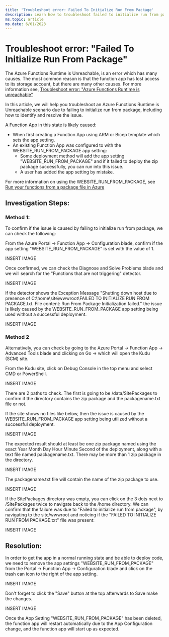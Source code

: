 ```yaml
---
title: 'Troubleshoot error: Failed To Initialize Run From Package'
description: Learn how to troubleshoot failed to initialize run from package.
ms.topic: article
ms.date: 6/01/2023
---
```


# Troubleshoot error: "Failed To Initialize Run From Package"

The Azure Functions Runtime is Unreachable, is an error which has many causes. The most common reason is that the function app has lost access to its storage account, but there are many other causes. For more information see, [Troubleshoot error: "Azure Functions Runtime is unreachable"](./azure-functions-runtime-is-unreachable-overview.md)

In this article, we will help you troubleshoot an Azure Functions Runtime is Unreachable scenario due to failing to initialize run from package, including how to identify and resolve the issue.

A Function App in this state is likely caused:
* When first creating a Function App using ARM or Bicep template which sets the app setting. 
* An existing Function App was configured to with the WEBSITE_RUN_FROM_PACKAGE app setting:
  * Some deployment method will add the app setting "WEBSITE_RUN_FROM_PACKAGE" and if it failed to deploy the zip package successfully, you can run into this issue. 
  * A user has added the app setting by mistake. 

For more information on using the WEBSITE_RUN_FROM_PACKAGE, see [Run your functions from a package file in Azure](../run-functions-from-deployment-package.md#using-website_run_from_package--1)

## Investigation Steps:

### Method 1:

To confirm if the issue is caused by failing to initialize run from package, we can check the following:

From the Azure Portal -> Function App -> Configuration blade, confirm if the app setting "WEBSITE_RUN_FROM_PACKAGE" is set with the value of 1.

INSERT IMAGE

Once confirmed, we can check the Diagnose and Solve Problems blade and we will search for the "Functions that are not triggering" detector.

INSERT IMAGE

If the detector shows the Exception Message "Shutting down host due to presence of C:\home\site\wwwroot\FAILED TO INITIALIZE RUN FROM PACKAGE.txt. File content: Run From Package Initialization failed." the issue is likely caused by the WEBSITE_RUN_FROM_PACKAGE app setting being used without a successful deployment.

INSERT IMAGE

### Method 2

Alternatively, you can check by going to the Azure Portal -> Function App -> Advanced Tools blade and clicking on Go -> which will open the Kudu (SCM) site. 

From the Kudu site, click on Debug Console in the top menu and select CMD or PowerShell.

INSERT IMAGE

There are 2 paths to check. The first is going to be /data/SitePackages to confirm if the directory contains the zip package and the packagename.txt file or not. 

If the site shows no files like below, then the issue is caused by the WEBSITE_RUN_FROM_PACKAGE app setting being utilized without a successful deployment.

INSERT IMAGE

The expected result should at least be one zip package named using the exact Year Month Day Hour Minute Second of the deployment, along with a text file named packagename.txt. There may be more than 1 zip package in the directory. 

INSERT IMAGE

The packagename.txt file will contain the name of the zip package to use. 

INSERT IMAGE

If the SitePackages directory was empty, you can click on the 3 dots next to /SitePackages twice to navigate back to the /home directory. 
We can confirm that the failure was due to "Failed to initialize run from package", by navigating to the site/wwwroot and noticing if the "FAILED TO INITIALIZE RUN FROM PACKAGE.txt" file was present:

INSERT IMAGE

## Resolution:

In order to get the app in a normal running state and be able to deploy code, we need to remove the app settings "WEBSITE_RUN_FROM_PACKAGE" from the Portal -> Function App -> Configuration blade and click on the trash can icon to the right of the app setting.

INSERT IMAGE

Don't forget to click the "Save" button at the top afterwards to Save make the changes.

INSERT IMAGE

Once the App Setting "WEBSITE_RUN_FROM_PACKAGE" has been deleted, the function app will restart automatically due to the App Configuration change, and the function app will start up as expected. 
